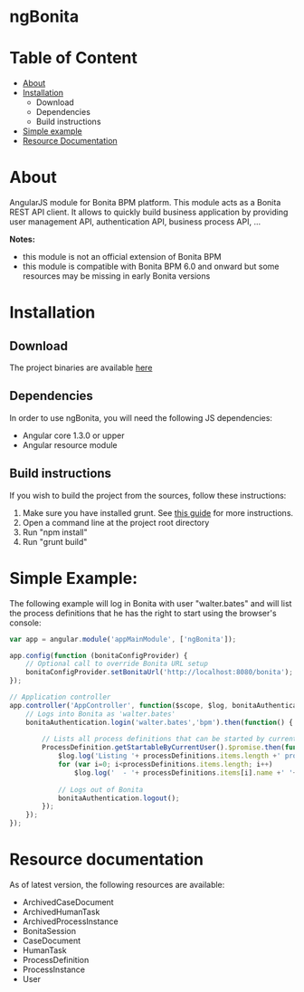 ngBonita
========
# Table of Content
- [About](#about)
- [Installation](#installation)
  - Download
  - Dependencies
  - Build instructions
- [Simple example](#simple-example)
- [Resource Documentation](#resource-documentation)

# About
AngularJS module for Bonita BPM platform. This module acts as a Bonita REST API client.
It allows to quickly build business application by providing user management API, authentication API, business process API, 
...

**Notes:**
- this module is not an official extension of Bonita BPM
- this module is compatible with Bonita BPM 6.0 and onward but some resources may be missing in early Bonita versions

# Installation

## Download
The project binaries are available [here](https://github.com/rodriguelegall/ngBonita/releases)

## Dependencies
In order to use ngBonita, you will need the following JS dependencies:
- Angular core 1.3.0 or upper
- Angular resource module

## Build instructions
If you wish to build the project from the sources, follow these instructions:

1. Make sure you have installed grunt. See [this guide](http://gruntjs.com/getting-started) for more instructions.
2. Open a command line at the project root directory
3. Run "npm install"
4. Run "grunt build"

# Simple Example:

The following example will log in Bonita with user "walter.bates" and will list the process definitions that he has the right to start using the browser's console:
``` js
var app = angular.module('appMainModule', ['ngBonita']);

app.config(function (bonitaConfigProvider) {
	// Optional call to override Bonita URL setup
	bonitaConfigProvider.setBonitaUrl('http://localhost:8080/bonita');
});

// Application controller
app.controller('AppController', function($scope, $log, bonitaAuthentication, ProcessDefinition){
	// Logs into Bonita as 'walter.bates'
	bonitaAuthentication.login('walter.bates','bpm').then(function() {
	
		// Lists all process definitions that can be started by current user
		ProcessDefinition.getStartableByCurrentUser().$promise.then(function (processDefinitions) {
			$log.log('Listing '+ processDefinitions.items.length +' process definition(s):');
			for (var i=0; i<processDefinitions.items.length; i++)
				$log.log('  - '+ processDefinitions.items[i].name +' '+ processDefinitions.items[i].version);
				
			// Logs out of Bonita
			bonitaAuthentication.logout();
		});
	});
});
```

# Resource documentation

As of latest version, the following resources are available:
- ArchivedCaseDocument
- ArchivedHumanTask
- ArchivedProcessInstance
- BonitaSession
- CaseDocument
- HumanTask
- ProcessDefinition
- ProcessInstance
- User
